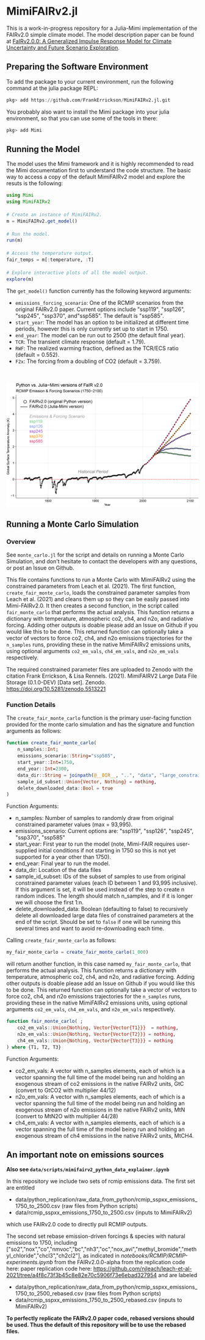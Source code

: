 # MimiFAIRv2.jl

This is a work-in-progress repository for a Julia-Mimi implementation of the FAIRv2.0 simple climate model. The model description paper can be found at [FaIRv2.0.0: A Generalized Impulse Response Model for Climate Uncertainty and Future Scenario Exploration](https://gmd.copernicus.org/articles/14/3007/2021/gmd-14-3007-2021.html). 

## Preparing the Software Environment

To add the package to your current environment, run the following command at the julia package REPL:

```julia
pkg> add https://github.com/FrankErrickson/MimiFAIRv2.jl.git
```

You probably also want to install the Mimi package into your julia environment, so that you can use some of the tools in there:

```julia
pkg> add Mimi
```

## Running the Model

The model uses the Mimi framework and it is highly recommended to read the Mimi  documentation first to understand the code structure. The basic way to access a copy of the default MimiFAIRv2 model and explore the resuts is the following:

```julia
using Mimi 
using MimiFAIRv2

# Create an instance of MimiFAIRv2.
m = MimiFAIRv2.get_model() 

# Run the model.
run(m)

# Access the temperature output.
fair_temps = m[:temperature, :T]

# Explore interactive plots of all the model output.
explore(m)
```

The `get_model()` function currently has the following keyword arguments:  

* `emissions_forcing_scenario`: One of the RCMIP scenarios from the original FAIRv2.0 paper. Current options include "ssp119", "ssp126", "ssp245", "ssp370", and"ssp585". The default is "ssp585".  
* `start_year`: The model has an option to be initialized at different time periods, however this is only currently set up to start in 1750.
* `end_year`: The model can be run out to 2500 (the default final year).  
* `TCR`: The transient climate response (default = 1.79).  
* `RWF`: The realized warming fraction, defined as the TCR/ECS ratio (default = 0.552).  
* `F2x`: The forcing from a doubling of CO2 (default = 3.759).  

\
\
![Python vs. Julia temperature comparison](https://github.com/FrankErrickson/MimiFAIRv2.jl/blob/main/Python_Mimi_FAIR2_temperature_comparison.png)

## Running a Monte Carlo Simulation

### Overview

See `monte_carlo.jl` for the script and details on running a Monte Carlo Simulation, and don't hesitate to contact the developers with any questions, or post an Issue on Github.

This file contains functions to run a Monte Carlo with MimiFAIRv2 using the constrained parameters from Leach et al. (2021). The first function, `create_fair_monte_carlo`, loads the constrained parameter samples from Leach et al. (2021) and cleans them up so they can be easily passed into Mimi-FAIRv2.0. It then creates a second function, in the script called `fair_monte_carlo` that performs the actual analysis. This function returns a dictionary with temperature, atmospheric co2, ch4, and n2o, and radiative forcing. Adding other outputs is doable please add an Issue on Github if you would like this to be done. This returned function can optionally take
a vector of vectors to force co2, ch4, and n2o emissions trajectories for the `n_samples` runs, providing these in the native MimiFAIRv2 emissions units, using optional arguments `co2_em_vals`, `ch4_em_vals`, and `n2o_em_vals` respectively. 

The required constrained parameter files are uploaded to Zenodo with the citation Frank Errickson, & Lisa Rennels. (2021). MimiFAIRV2 Large Data File Storage (0.1.0-DEV) [Data set]. Zenodo. https://doi.org/10.5281/zenodo.5513221

### Function Details

The `create_fair_monte_carlo` function is the primary user-facing function provided for the monte carlo simulation and has the signature and function arguments as follows:

```julia
function create_fair_monte_carlo(
    n_samples::Int; 
    emissions_scenario::String="ssp585", 
    start_year::Int=1750, 
    end_year::Int=2300, 
    data_dir::String = joinpath(@__DIR__, "..", "data", "large_constrained_parameter_files"),
    sample_id_subset::Union{Vector, Nothing} = nothing,
    delete_downloaded_data::Bool = true
)
```

Function Arguments:

- n_samples: Number of samples to randomly draw from original constrained parameter values (max = 93,995).
- emissions_scenario: Current options are: "ssp119", "ssp126", "ssp245", "ssp370", "ssp585"
- start_year: First year to run the model (note, Mimi-FAIR requires user-supplied initial conditions if not starting in 1750 so this is not yet supported for a year other than 1750).
- end_year: Final year to run the model.
- data_dir: Location of the data files
- sample_id_subset: IDs of the subset of samples to use from original constrained parameter values (each ID between 1 and 93,995  inclusive). If this argument is set, it will be used instead of the step to create n random indices. The length  should match n_samples, and if it is longer we will choose the first 1:n.
- delete_downloaded_data: Boolean (defaulting to false) to recursively delete all downloaded large data files of constrained parameters at the end of the script.  Should be set to `false` if one will be running this several times and want to avoid re-downloading each time.

Calling `create_fair_monte_carlo` as follows:

```julia
my_fair_monte_carlo = create_fair_monte_carlo(1_000)
```

will return another function, in this case named `my_fair_monte_carlo`, that performs the actual analysis. This function returns a dictionary with temperature, atmospheric co2, ch4, and n2o, and radiative forcing. Adding other outputs is doable please add an Issue on Github if you would like this to be done. This returned function can optionally take a vector of vectors to force co2, ch4, and n2o emissions trajectories for the `n_samples` runs, providing these in the native MimiFAIRv2 emissions units, using optional arguments `co2_em_vals`, `ch4_em_vals`, and `n2o_em_vals` respectively. 

```julia
function fair_monte_carlo( ; 
    co2_em_vals::Union{Nothing, Vector{Vector{T1}}}  = nothing,
    n2o_em_vals::Union{Nothing, Vector{Vector{T2}}} = nothing,
    ch4_em_vals::Union{Nothing, Vector{Vector{T3}}} = nothing
) where {T1, T2, T3}
```

Function Arguments: 

- co2_em_vals: A vector with n_samples elements, each of which is a vector spanning the full time of the model being run and holding an exogenous stream of co2 emissions in the native FAIRv2 units, GtC (convert to GtCO2 with multiplier 44/12)
- n2o_em_vals: A vector with n_samples elements, each of which is a vector spanning the full time of the model being run and holding an exogenous stream of n2o emissions in the native FAIRv2 units, MtN (convert to MtN2O with multiplier 44/28)
- ch4_em_vals: A vector with n_samples elements, each of which is a vector spanning the full time of the model being run and holding an exogenous stream of ch4 emissions in the native FAIRv2 units, MtCH4.

## An important note on emissions sources

**Also see `data/scripts/mimifairv2_python_data_explainer.ipynb`**

In this repository we include two sets of rcmip emissions data. The first set are entitled 

- data/python_replication/raw_data_from_python/rcmip_sspxx_emissions_1750_to_2500.csv (raw files from Python scripts)
- data/rcmip_sspxx_emissions_1750_to_2500.csv (inputs to MimiFAIRv2)

which use FAIRv2.0 code to directly pull RCMIP outputs.

The second set rebase emission-driven forcings & species with natural emissions to 1750, including ["so2","nox","co","nmvoc","bc","nh3","oc","nox_avi","methyl_bromide","methyl_chloride","chcl3","ch2cl2"], as indicated in *notebooks/RCMIP/RCMIP-experiments.ipynb* from the FAIRv2.0.0-alpha from the replication code here: paper replication code here: https://github.com/njleach/leach-et-al-2021/tree/a4f8c73f3b45c8e82e70c5906f73e6ebad327954 and are labeled

- data/python_replication/raw_data_from_python/rcmip_sspxx_emissions_1750_to_2500_rebased.csv (raw files from Python scripts)
- data/rcmip_sspxx_emissions_1750_to_2500_rebased.csv (inputs to MimiFAIRv2)

**To perfectly replicate the FAIRv2.0 paper code, rebased versions should be used.  Thus the default of this repository will be to use the rebased files.**
